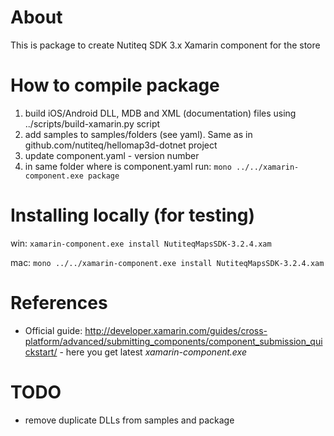 # About

This is package to create Nutiteq SDK 3.x Xamarin component for the store


# How to compile package

 1. build iOS/Android DLL, MDB and XML (documentation) files using ../scripts/build-xamarin.py script
 1. add samples to samples/folders (see yaml). Same as in github.com/nutiteq/hellomap3d-dotnet project
 2. update component.yaml - version number
 3. in same folder where is component.yaml run:
  `mono ../../xamarin-component.exe package`

 
# Installing locally (for testing)

win:
  `xamarin-component.exe install NutiteqMapsSDK-3.2.4.xam`

mac:
  `mono ../../xamarin-component.exe install NutiteqMapsSDK-3.2.4.xam`


# References
* Official guide: http://developer.xamarin.com/guides/cross-platform/advanced/submitting_components/component_submission_quickstart/ - here you get latest *xamarin-component.exe*

# TODO
* remove duplicate DLLs from samples and package

